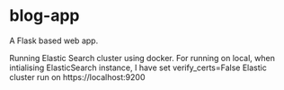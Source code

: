 # blog-app
A Flask based web app.

<!-- Elastic Search Config -->
Running Elastic Search cluster using docker.
For running on local, when intialising ElasticSearch instance, I have set verify_certs=False
Elastic cluster run on https://localhost:9200